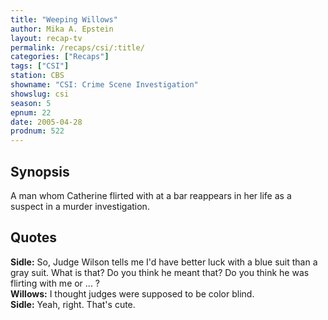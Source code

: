 ```yaml
---
title: "Weeping Willows"
author: Mika A. Epstein
layout: recap-tv
permalink: /recaps/csi/:title/
categories: ["Recaps"]
tags: ["CSI"]
station: CBS
showname: "CSI: Crime Scene Investigation"
showslug: csi
season: 5  
epnum: 22 
date: 2005-04-28
prodnum: 522 
---
```


## Synopsis

A man whom Catherine flirted with at a bar reappears in her life as a suspect in a murder investigation.

## Quotes

**Sidle:** So, Judge Wilson tells me I'd have better luck with a blue suit than a gray suit. What is that? Do you think he meant that? Do you think he was flirting with me or ... ?  
**Willows:** I thought judges were supposed to be color blind.  
**Sidle:** Yeah, right. That's cute.